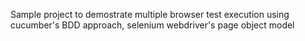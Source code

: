 Sample project to demostrate multiple browser test execution using cucumber's BDD approach, selenium webdriver's page object model

